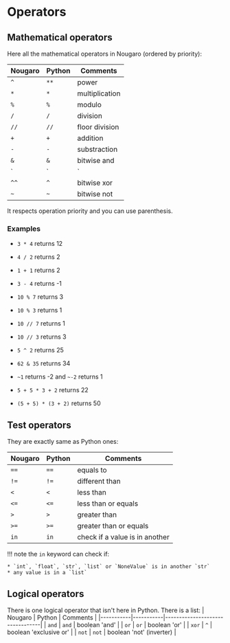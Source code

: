 # Operators

## Mathematical operators
Here all the mathematical operators in Nougaro (ordered by priority):

| Nougaro   | Python    | Comments                        |
|-----------|-----------|---------------------------------|
| `^`       | `**`      | power                           |
| `*`       | `*`       | multiplication                  |
| `%`       | `%`       | modulo                          |
| `/`       | `/`       | division                        |
| `//`      | `//`      | floor division                  |
| `+`       | `+`       | addition                        |
| `-`       | `-`       | substraction                    |
| `&`       | `&`       | bitwise and                     |
| `|`       | `|`       | bitwise or                      |
| `^^`      | `^`       | bitwise xor                     |
| `~`       | `~`       | bitwise not                     |

It respects operation priority and you can use parenthesis.

### Examples

* `3 * 4` returns 12
* `4 / 2` returns 2
* `1 + 1` returns 2
* `3 - 4` returns -1
* `10 % 7` returns 3
* `10 % 3` returns 1
* `10 // 7` returns 1
* `10 // 3` returns 3
* `5 ^ 2` returns 25
* `62 & 35` returns 34
* `~1` returns -2 and `~-2` returns 1

* `5 + 5 * 3 + 2` returns 22
* `(5 + 5) * (3 + 2)` returns 50

## Test operators
They are exactly same as Python ones:

| Nougaro   | Python    | Comments                        |
|-----------|-----------|---------------------------------|
| `==`      | `==`      | equals to                       |
| `!=`      | `!=`      | different than                  |
| `<`       | `<`       | less than                       |
| `<=`      | `<=`      | less than or equals             |
| `>`       | `>`       | greater than                    |
| `>=`      | `>=`      | greater than or equals          |
| `in`      | `in`      | check if a value is in another  |

!!! note
    the `in` keyword can check if:

    * `int`, `float`, `str`, `list` or `NoneValue` is in another `str`
    * any value is in a `list`

## Logical operators
There is one logical operator that isn't here in Python. There is a list:
| Nougaro   | Python    | Comments                        |
|-----------|-----------|---------------------------------|
| `and`     | `and`     | boolean 'and'                   |
| `or`      | `or`      | boolean 'or'                    |
| `xor`     | `^`       | boolean 'exclusive or'          |
| `not`     | `not`     | boolean 'not' (inverter)        |
